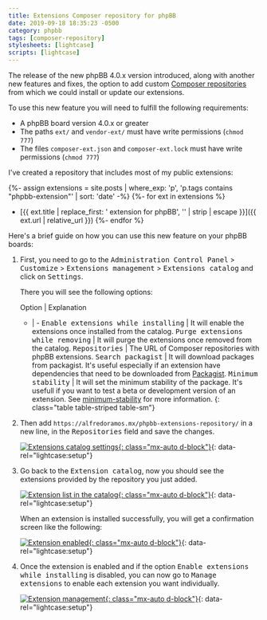 ```yaml
---
title: Extensions Composer repository for phpBB
date: 2019-09-18 18:35:23 -0500
category: phpbb
tags: [composer-repository]
stylesheets: [lightcase]
scripts: [lightcase]
---
```

The release of the new phpBB 4.0.x version introduced, along with another new features and fixes, the option to add custom [Composer repositories](https://getcomposer.org/doc/05-repositories.md) from which we could install or update our extensions.

To use this new feature you will need to fulfill the following requirements:

- A phpBB board version 4.0.x or greater
- The paths `ext/` and `vendor-ext/` must have write permissions (`chmod 777`)
- The files `composer-ext.json` and `composer-ext.lock` must have write permissions (`chmod 777`)

I've created a repository that includes most of my public extensions:

{%- assign extensions = site.posts | where_exp: 'p', 'p.tags contains "phpbb-extension"' | sort: 'date' -%}
{%- for ext in extensions %}
- [{{ ext.title | replace_first: ' extension for phpBB', '' | strip | escape }}]({{ ext.url | relative_url }})
{%- endfor %}

Here's a brief guide on how you can use this new feature on your phpBB boards:

<!-- more -->
1. First, you need to go to the <samp>Administration Control Panel</samp> > <samp>Customize</samp> > <samp>Extensions management</samp> > <samp>Extensions catalog</samp> and click on <samp>Settings</samp>.

	There you will see the following options:

	Option | Explanation
	- | -
	<samp>Enable extensions while installing</samp> | It will enable the extensions once installed from the catalog.
	<samp>Purge extensions while removing</samp> | It will purge the extensions once removed from the catalog.
	<samp>Repositories</samp> | The URL of Composer repositories with phpBB extensions.
	<samp>Search packagist</samp> | It will download packages from packagist. It's useful especially if an extension have dependencies that need to be downloaded from [Packagist](https://packagist.org).
	<samp>Minimum stability</samp> | It will set the minimum stability of the package. It's usefull if you want to test a beta or development version of an extension. See [minimum-stability](https://getcomposer.org/doc/04-schema.md#minimum-stability) for more information.
	{: class="table table-striped table-sm"}

2. Then add `https://alfredoramos.mx/phpbb-extensions-repository/` in a new line, in the <samp>Repositories</samp> field and save the changes.

	[![Extensions catalog settings](https://i.imgur.com/1uYkwvdm.png){: class="mx-auto d-block"}](https://i.imgur.com/1uYkwvd.png){: data-rel="lightcase:setup"}

3. Go back to the <samp>Extension catalog</samp>, now you should see the extensions provided by the repository you just added.

	[![Extension list in the catalog](https://i.imgur.com/yItFMs8m.png){: class="mx-auto d-block"}](https://i.imgur.com/yItFMs8.png){: data-rel="lightcase:setup"}

	When an extension is installed successfully, you will get a confirmation screen like the following:

	[![Extension enabled](https://i.imgur.com/j34kKjbm.png){: class="mx-auto d-block"}](https://i.imgur.com/j34kKjb.png){: data-rel="lightcase:setup"}

4. Once the extension is enabled and if the option <samp>Enable extensions while installing</samp> is disabled, you can now go to <samp>Manage extensions</samp> to enable each extension you want individually.

	[![Extension management](https://i.imgur.com/12zNvHrm.png){: class="mx-auto d-block"}](https://i.imgur.com/12zNvHr.png){: data-rel="lightcase:setup"}
